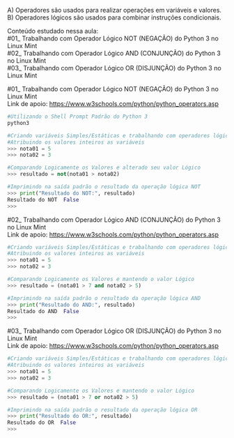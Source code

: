 A) Operadores são usados ​​para realizar operações em variáveis ​​e valores.<br>
B) Operadores lógicos são usados ​​para combinar instruções condicionais.<br>

Conteúdo estudado nessa aula:<br>
#01_ Trabalhando com Operador Lógico NOT (NEGAÇÃO) do Python 3 no Linux Mint<br>
#02_ Trabalhando com Operador Lógico AND (CONJUNÇÃO) do Python 3 no Linux Mint<br>
#03_ Trabalhando com Operador Lógico OR (DISJUNÇÃO) do Python 3 no Linux Mint<br>

#01_ Trabalhando com Operador Lógico NOT (NEGAÇÃO) do Python 3 no Linux Mint<br>
Link de apoio: https://www.w3schools.com/python/python_operators.asp
```bash
#Utilizando o Shell Prompt Padrão do Python 3
python3
```
```python
#Criando variáveis Simples/Estáticas e trabalhando com operadores lógicos
#Atribuindo os valores inteiros as variáveis
>>> nota01 = 5
>>> nota02 = 3

#Comparando Logicamente os Valores e alterado seu valor Lógico
>>> resultado = not(nota01 > nota02)

#Imprimindo na saída padrão o resultado da operação lógica NOT
>>> print("Resultado do NOT:", resultado)
Resultado do NOT  False
>>>
```

#02_ Trabalhando com Operador Lógico AND (CONJUNÇÃO) do Python 3 no Linux Mint<br>
Link de apoio: https://www.w3schools.com/python/python_operators.asp
```python
#Criando variáveis Simples/Estáticas e trabalhando com operadores lógicos
#Atribuindo os valores inteiros as variáveis
>>> nota01 = 5
>>> nota02 = 3

#Comparando Logicamente os Valores e mantendo o valor Lógico
>>> resultado = (nota01 > 7 and nota02 > 5)

#Imprimindo na saída padrão o resultado da operação lógica AND
>>> print("Resultado do AND:", resultado)
Resultado do AND  False
>>>
```

#03_ Trabalhando com Operador Lógico OR (DISJUNÇÃO) do Python 3 no Linux Mint<br>
Link de apoio: https://www.w3schools.com/python/python_operators.asp
```python
#Criando variáveis Simples/Estáticas e trabalhando com operadores lógicos
#Atribuindo os valores inteiros as variáveis
>>> nota01 = 5
>>> nota02 = 3

#Comparando Logicamente os Valores e mantendo o valor Lógico
>>> resultado = (nota01 > 7 or nota02 > 5)

#Imprimindo na saída padrão o resultado da operação lógica OR
>>> print("Resultado do OR:", resultado)
Resultado do OR  False
>>> 
```

